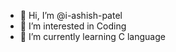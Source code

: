 - 👋 Hi, I’m @i-ashish-patel
- 👀 I’m interested in Coding
- 🌱 I’m currently learning C language

<!---
i-ashish-patel/i-ashish-patel is a ✨ special ✨ repository because its `README.md` (this file) appears on your GitHub profile.
You can click the Preview link to take a look at your changes.
--->
